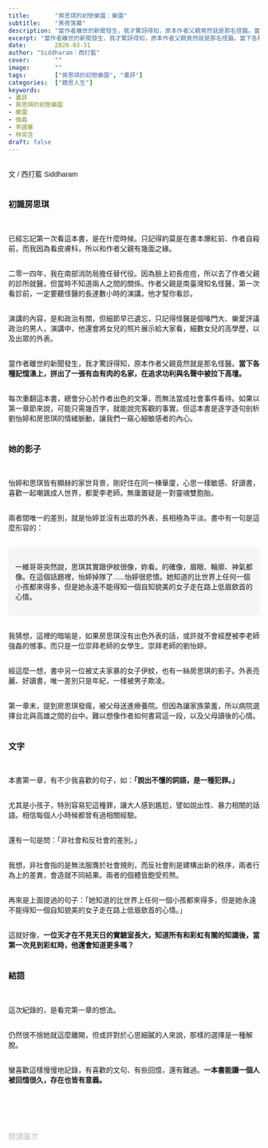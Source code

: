 ```yaml
---
title:       "房思琪的初戀樂園：樂園"
subtitle:    "黑夜落幕"
description: "當作者離世的新聞發生，我才驚訝得知，原本作者父親竟然就是那名怪醫。當下各種記憶湧上，拼出了一張有血有肉的名家，在追求功利與名聲中被拉下高壇..."
excerpt: "當作者離世的新聞發生，我才驚訝得知，原本作者父親竟然就是那名怪醫。當下各種記憶湧上，拼出了一張有血有肉的名家，在追求功利與名聲中被拉下高壇..."
date:        2020-03-31
author: "Siddharam｜西打藍"
cover:       ""
image:       ""
tags:        ["房思琪的初戀樂園", "書評"]
categories:  ["鏡思人生"]
keywords:
- 書評
- 房思琪的初戀樂園
- 樂園
- 強姦
- 李國華
- 林奕含
draft: false
---
```


<article style="font-family: 'Noto Sans TC', '微軟正黑體', sans-serif; font-weight: 300;">

<br>文 / 西打藍 Siddharam<br><br>

<h3 class="article-h1-color">初識房思琪</h3><br>

已經忘記第一次看這本書，是在什麼時候。只記得約莫是在書本爆紅前、作者自殺前，而我因為看皮膚科，所以和作者父親有幾面之緣。<br><br>

二零一四年，我在南部消防局擔任替代役。因為臉上初長痘痘，所以去了作者父親的診所就醫，但當時不知道兩人之間的關係。作者父親是南臺灣知名怪醫，第一次看診前，一定要聽怪醫的長達數小時的演講，他才幫你看診。<br><br>

演講的內容，是和政治有關，但細節早已遺忘，只記得怪醫是個嗓門大、樂愛評議政治的男人，演講中，他還會將女兒的照片展示給大家看，細數女兒的高學歷，以及出眾的外表。<br><br>

當作者離世的新聞發生，我才驚訝得知，原本作者父親竟然就是那名怪醫。<b>當下各種記憶湧上，拼出了一張有血有肉的名家，在追求功利與名聲中被拉下高壇。</b><br><br>

每次重翻這本書，總會分心於作者出色的文筆，而無法當成社會事件看待。如果以第一章節來說，可能只需幾百字，就能說完客觀的事實。但這本書是逐字逐句剖析劉怡婷和房思琪的情緒脈動，讓我們一窺心細敏感者的內心。<br><br>



<h3 class="article-h1-color">她的影子</h3><br>

怡婷和思琪皆有顯赫的家世背景，剛好住在同一棟華廈，心思一樣敏感、好讀書，喜歡一起嘲諷成人世界，都愛李老師。無庸置疑是一對靈魂雙胞胎。<br><br>

兩者間唯一的差別，就是怡婷並沒有出眾的外表，長相極為平淡。書中有一句是這麼形容的：<br><br>

<div style="background: #F5F5F5; padding: 14px;">

一維哥哥突然說，思琪其實跟伊紋很像，妳看。的確像，眉眼、輪廓、神氣都像。在這個話題裡，怡婷掉隊了......怡婷很悲憤。她知道的比世界上任何一個小孩都來得多，但是她永遠不能得知一個自知貌美的女子走在路上低眉歛首的心情。

</div><br>

我猜想，這裡的暗喻是，如果房思琪沒有出色外表的話，或許就不會經歷被李老師強姦的憾事。而只是一位崇拜老師的女學生。崇拜老師的劉怡婷。<br><br>

經這麼一想，書中另一位被丈夫家暴的女子伊紋，也有一絲房思琪的影子。外表亮麗、好讀書，唯一差別只是年紀，一樣被男子欺凌。<br><br>

第一章末，提到房思琪發瘋，被父母送進療養院。但因為讓家族蒙羞，所以病院選擇台北與高雄之間的台中。難以想像作者如何書寫這一段，以及父母讀後的心情。<br><br>


<h3 class="article-h1-color">文字</h3><br>

本書第一章，有不少我喜歡的句子，如：<b>「說出不懂的詞語，是一種犯罪。」</b><br><br>

尤其是小孩子，特別容易犯這種罪，讓大人感到尷尬，譬如說出性、暴力相關的話語。相信每個人小時候都曾有過相關經驗。<br><br>

還有一句是問：「非社會和反社會的差別。」<br><br>

我想，非社會指的是無法服膺於社會規則，而反社會則是建構出新的秩序，兩者行為上的差異，會造就不同結果。兩者的個體皆飽受煎熬。<br><br>

再來是上面提過的句子：「她知道的比世界上任何一個小孩都來得多，但是她永遠不能得知一個自知貌美的女子走在路上低眉歛首的心情。」<br><br>

這就好像，<b>一位天才在不見天日的實驗室長大，知道所有和彩虹有關的知識後，當第一次見到彩虹時，他還會知道更多嗎？</b><br><br>


<h3 class="article-h1-color">結語</h3><br>

這次紀錄的，是看完第一章的想法。<br><br>

仍然很不捨她就這麼離開，但或許對於心思細膩的人來說，那樣的選擇是一種解脫。<br><br>

蠻喜歡這樣慢慢地記錄，有喜歡的文句、有些回憶，還有難過。<b>一本書能讓一個人被回憶很久，存在也皆有意義。</b><br><br>



<br><br><br>

</article>

<div style="color: #bfbfbf; font-size: 15px;" id="busuanzi_container_page_pv">
  閱讀量<span id="busuanzi_value_page_pv"></span>次
</div>

<script src="../../js/post.js"></script>




